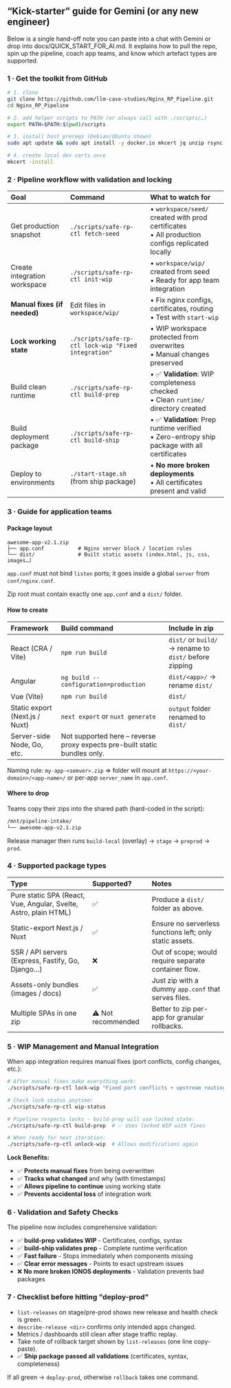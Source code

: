 ## “Kick-starter” guide for Gemini (or any new engineer)
Below is a single hand-off note you can paste into a chat with Gemini or drop into docs/QUICK_START_FOR_AI.md.
It explains how to pull the repo, spin up the pipeline, coach app teams, and know which artefact types are supported.

### 1 · Get the toolkit from GitHub
```bash
# 1. clone
git clone https://github.com/llm-case-studies/Nginx_RP_Pipeline.git
cd Nginx_RP_Pipeline

# 2. add helper scripts to PATH (or always call with ./scripts/…)
export PATH=$PATH:$(pwd)/scripts

# 3. install host prereqs (Debian/Ubuntu shown)
sudo apt update && sudo apt install -y docker.io mkcert jq unzip rsync

# 4. create local dev certs once
mkcert -install
```

### 2 · Pipeline workflow with validation and locking

| Goal | Command | What to watch for |
| :--- | :--- | :--- |
| Get production snapshot | `./scripts/safe-rp-ctl fetch-seed` | • `workspace/seed/` created with prod certificates<br>• All production configs replicated locally |
| Create integration workspace | `./scripts/safe-rp-ctl init-wip` | • `workspace/wip/` created from seed<br>• Ready for app team integration |
| **Manual fixes (if needed)** | Edit files in `workspace/wip/` | • Fix nginx configs, certificates, routing<br>• Test with `start-wip` |
| **Lock working state** | `./scripts/safe-rp-ctl lock-wip "Fixed integration"` | • WIP workspace protected from overwrites<br>• Manual changes preserved |
| Build clean runtime | `./scripts/safe-rp-ctl build-prep` | • ✅ **Validation**: WIP completeness checked<br>• Clean `runtime/` directory created |
| Build deployment package | `./scripts/safe-rp-ctl build-ship` | • ✅ **Validation**: Prep runtime verified<br>• Zero-entropy ship package with all certificates |
| Deploy to environments | `./start-stage.sh` (from ship package) | • **No more broken deployments**<br>• All certificates present and valid |

### 3 · Guide for application teams

#### Package layout

```
awesome-app-v2.1.zip
├── app.conf           # Nginx server block / location rules
└── dist/              # Built static assets (index.html, js, css, images…)
```

`app.conf` must not bind `listen` ports; it goes inside a global `server` from `conf/nginx.conf`.

Zip root must contain exactly one `app.conf` and a `dist/` folder.

#### How to create

| Framework | Build command | Include in zip |
| :--- | :--- | :--- |
| React (CRA / Vite) | `npm run build` | `dist/` or `build/` → rename to `dist/` before zipping |
| Angular | `ng build --configuration=production` | `dist/<app>/` → rename `dist/` |
| Vue (Vite) | `npm run build` | `dist/` |
| Static export (Next.js / Nuxt) | `next export` or `nuxt generate` | `output` folder renamed to `dist/` |
| Server-side Node, Go, etc. | Not supported here – reverse proxy expects pre-built static bundles only. | |

Naming rule: `my-app-<semver>.zip` ⇒ folder will mount at
`https://<your-domain>/<app-name>/` or per-app `server_name` in `app.conf`.

#### Where to drop

Teams copy their zips into the shared path (hard-coded in the script):

```bash
/mnt/pipeline-intake/
└── awesome-app-v2.1.zip
```

Release manager then runs `build-local` (overlay) → `stage` → `preprod` → `prod`.

### 4 · Supported package types

| Type | Supported? | Notes |
| :--- | :--- | :--- |
| Pure static SPA (React, Vue, Angular, Svelte, Astro, plain HTML) | ✅ | Produce a `dist/` folder as above. |
| Static-export Next.js / Nuxt | ✅ | Ensure no serverless functions left; only static assets. |
| SSR / API servers (Express, Fastify, Go, Django…) | ❌ | Out of scope; would require separate container flow. |
| Assets-only bundles (images / docs) | ✅ | Just zip with a dummy `app.conf` that serves files. |
| Multiple SPAs in one zip | ⚠️ Not recommended | Better to zip per-app for granular rollbacks. |

### 5 · WIP Management and Manual Integration

When app integration requires manual fixes (port conflicts, config changes, etc.):

```bash
# After manual fixes make everything work:
./scripts/safe-rp-ctl lock-wip "Fixed port conflicts + upstream routing"

# Check lock status anytime:
./scripts/safe-rp-ctl wip-status

# Pipeline respects locks - build-prep will use locked state:
./scripts/safe-rp-ctl build-prep  # ✅ Uses locked WIP with fixes

# When ready for next iteration:
./scripts/safe-rp-ctl unlock-wip  # Allows modifications again
```

**Lock Benefits:**
- ✅ **Protects manual fixes** from being overwritten
- ✅ **Tracks what changed** and why (with timestamps) 
- ✅ **Allows pipeline to continue** using working state
- ✅ **Prevents accidental loss** of integration work

### 6 · Validation and Safety Checks

The pipeline now includes comprehensive validation:

- ✅ **build-prep validates WIP** - Certificates, configs, syntax
- ✅ **build-ship validates prep** - Complete runtime verification  
- ✅ **Fast failure** - Stops immediately when components missing
- ✅ **Clear error messages** - Points to exact upstream issues
- ❌ **No more broken IONOS deployments** - Validation prevents bad packages

### 7 · Checklist before hitting "deploy-prod"

- `list-releases` on stage/pre-prod shows new release and health check is green.
- `describe-release <dir>` confirms only intended apps changed.
- Metrics / dashboards still clean after stage traffic replay.
- Take note of rollback target shown by `list-releases` (one line copy-paste).
- ✅ **Ship package passed all validations** (certificates, syntax, completeness)

If all green → `deploy-prod`, otherwise `rollback` takes one command.
